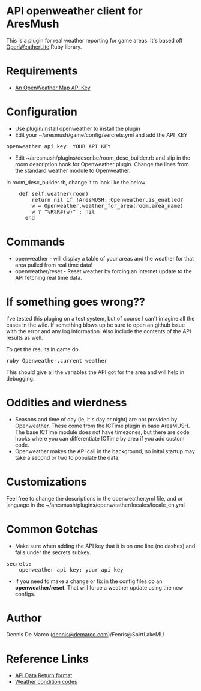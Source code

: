 # API openweather client for AresMush

This is a plugin for real weather reporting for game areas.
It's based off [OpenWeatherLite](https://github.com/zsyed91/) Ruby library.

# Requirements
* [An OpenWeather Map API Key](https://openweathermap.org/)

# Configuration
* Use plugin/install openweather to install the plugin
* Edit your ~/aresmush/game/config/sercrets.yml and add the API_KEY
<pre>
openweather_api_key: YOUR_API_KEY
</pre>

* Edit ~/aresmush/plugins/describe/room_desc_builder.rb and slip in the room
description hook for Openweather plugin. Change the lines from the standard
weather module to Openweather.

In room_desc_builder.rb, change it to look like the below
<pre>
    def self.weather(room)
        return nil if !AresMUSH::Openweather.is_enabled?
        w = Openweather.weather_for_area(room.area_name)
        w ? "%R%R#{w}" : nil
      end
</pre>
# Commands
* openweather - will display a table of your areas and the weather for that area pulled from real time data!
* openweather/reset - Reset weather by forcing an internet update to the API fetching real time data.

# If something goes wrong??
I've tested this pluging on a test system, but of course I can't imagine all
the cases in the wild. If something blows up be sure to open an github issue with
the error and any log information. Also include the contents of the API results as well. 

To get the results
in game do 
<pre>
ruby Openweather.current_weather
</pre> This should give all the variables the API got for the area and will help in debugging.

# Oddities and wierdness
* Seasons and time of day (ie, it's day or night) are not provided by Openweather. These come from the ICTime plugin in base AresMUSH. The base ICTime module does not have timezones, but there are code hooks where you can differentiate ICTime by area if you add custom code.
* Openweather makes the API call in the background, so inital startup may take
a second or two to populate the data. 

# Customizations
Feel free to change the descriptions in the openweather.yml file, and or 
language in the ~/aresmush/plugins/openweather/locales/locale_en.yml

# Common Gotchas
* Make sure when adding the API key that it is on one line (no dashes) and falls
under the secrets subkey. 

<pre>
secrets:
    openweather_api_key: your_api_key
</pre>

* If you need to make a change or fix in the config files do an **openweather/reset**. That will force a weather update using the new configs.

# Author
Dennis De Marco (dennis@demarco.com)/Fenris@SpirtLakeMU
# Reference Links
* [API Data Return format](https://openweathermap.org/current#current_JSON)
* [Weather condition codes](https://openweathermap.org/weather-conditions)
